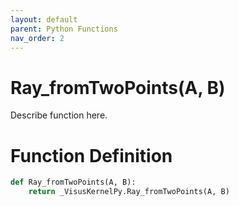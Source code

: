 ```yaml
---
layout: default
parent: Python Functions
nav_order: 2
---
```


# Ray_fromTwoPoints(A, B)

Describe function here.

# Function Definition

```python
def Ray_fromTwoPoints(A, B):
    return _VisusKernelPy.Ray_fromTwoPoints(A, B)
```